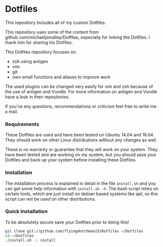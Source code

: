 Dotfiles
========
This repository includes all of my custom Dotfiles.

This repository uses some of the content from github.com/michaeljsmalley/Dotfiles,
especially for linking the Dotfiles. I thank him for sharing his Dotfiles.

This Dotfiles repository focuses on:
* zsh using antigen
* vim
* git
* own small functions and aliases to improve work

The used plugins can be changed very easily for vim and zsh because of the use
of antigen and Vundle. For more information on antigen and Vundle have a look in
their repositories.

If you've any questions, recommendations or criticism feel free to write me a mail.

### Requirements

These Dotfiles are used and have been tested on Ubuntu 14.04 and 16.04. They
should work on other Linux distributions without any changes as well.

These is no warranty or guarantee that they will work on your system. They have
been tested and are working on my system, but you should save your Dotfiles and
back up your system before installing these Dotfiles.

### Installation

The installation process is explained in detail in the file `install.sh` and you
can get some help information with `install.sh -h`.
The bash script relies on certain tools, which are just install on debian based
systems like apt, so this script can not be used on other distributions.

### Quick Installation

To be absolutely secure save your Dotfiles prior to doing this!

``` bash
git clone git://github.com/flyingdutchman23/Dotfiles ~/Dotfiles
cd ~/Dotfiles
./install.sh -i install
```
